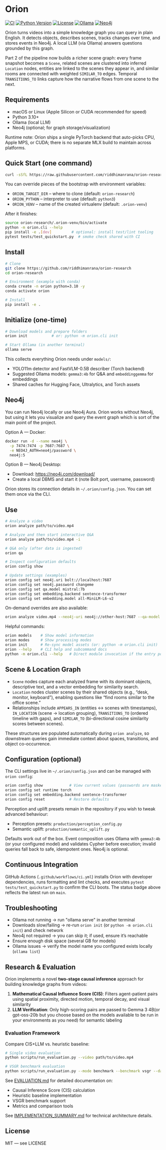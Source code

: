 # Orion

[![CI](https://github.com/riddhimanrana/orion-research/actions/workflows/ci.yml/badge.svg)](https://github.com/riddhimanrana/orion-research/actions/workflows/ci.yml)
[![Python Version](https://img.shields.io/badge/python-3.10%2B-blue)](https://www.python.org/downloads/release/python-3100/)
[![License](https://img.shields.io/badge/license-MIT-green)](https://opensource.org/licenses/MIT)
[![Ollama](https://img.shields.io/badge/ollama-local%20LLM-blue)](https://ollama.com)
[![Neo4j](https://img.shields.io/badge/neo4j-optional-blue)](https://neo4j.com)

Orion turns videos into a simple knowledge graph you can query in plain English. It detects objects, describes scenes, tracks changes over time, and stores events in Neo4j. A local LLM (via Ollama) answers questions grounded by this graph.

Part 2 of the pipeline now builds a richer scene graph: every frame snapshot becomes a `Scene`, related scenes are clustered into inferred `Location` nodes, entities are linked to the scenes they appear in, and similar rooms are connected with weighted `SIMILAR_TO` edges. Temporal `TRANSITIONS_TO` links capture how the narrative flows from one scene to the next.

## Requirements

- macOS or Linux (Apple Silicon or CUDA recommended for speed)
- Python 3.10+
- Ollama (local LLM)
- Neo4j (optional; for graph storage/visualization)

Runtime note: Orion ships a single PyTorch backend that auto-picks CPU, Apple MPS, or CUDA; there is no separate MLX build to maintain across platforms.

## Quick Start (one command)

```bash
curl -sSfL https://raw.githubusercontent.com/riddhimanrana/orion-research/refs/heads/main/scripts/bootstrap.sh | bash
```

You can override pieces of the bootstrap with environment variables:

- `ORION_TARGET_DIR` – where to clone (default: `orion-research`)
- `ORION_PYTHON` – interpreter to use (default: `python3`)
- `ORION_VENV` – name of the created virtualenv (default: `.orion-venv`)

After it finishes:

```bash
source orion-research/.orion-venv/bin/activate
python -m orion.cli --help
pip install -e .[dev]         # optional: install test/lint tooling
pytest tests/test_quickstart.py  # smoke check shared with CI
```

## Install

```bash
# Clone
git clone https://github.com/riddhimanrana/orion-research
cd orion-research

# Environment (example with conda)
conda create -n orion python=3.10 -y
conda activate orion

# Install
pip install -e .
```

## Initialize (one-time)

```bash
# Download models and prepare folders
orion init           # or: python -m orion.cli init

# Start Ollama (in another terminal)
ollama serve
```

This collects everything Orion needs under `models/`:

- YOLO11m detector and FastVLM-0.5B describer (Torch backend)
- Suggested Ollama models: `gemma3:4b` for Q&A and `embeddinggemma` for embeddings
- Shared caches for Hugging Face, Ultralytics, and Torch assets

## Neo4j

You can run Neo4j locally or use Neo4j Aura. Orion works without Neo4j, but using it lets you visualize and query the event graph which is sort of the main point of the project.

Option A — Docker:

```bash
docker run -d --name neo4j \
  -p 7474:7474 -p 7687:7687 \
  -e NEO4J_AUTH=neo4j/password \
  neo4j:5
```

Option B — Neo4j Desktop:

- Download: <https://neo4j.com/download/>
- Create a local DBMS and start it (note Bolt port, username, password)

Orion stores its connection details in `~/.orion/config.json`. You can set them once via the CLI.

## Use

```bash
# Analyze a video
orion analyze path/to/video.mp4

# Analyze and then start interactive Q&A
orion analyze path/to/video.mp4 -i

# Q&A only (after data is ingested)
orion qa

# Inspect configuration defaults
orion config show

# Update settings (examples)
orion config set neo4j.uri bolt://localhost:7687
orion config set neo4j.password changeme
orion config set qa.model mistral:7b
orion config set embedding.backend sentence-transformer
orion config set embedding.model all-MiniLM-L6-v2
```

On-demand overrides are also available:

```bash
orion analyze video.mp4 --neo4j-uri neo4j://other-host:7687 --qa-model llama3.2:3b
```

Helpful commands:

```bash
orion models    # Show model information
orion modes     # Show processing modes
orion init      # Re-sync model assets (or: python -m orion.cli init)
orion --help    # CLI help and subcommand docs
python -m orion.cli --help   # Direct module invocation if the entry point is absent
```

## Scene & Location Graph

- `Scene` nodes capture each analyzed frame with its dominant objects, descriptive text, and a vector embedding for similarity search.
- `Location` nodes cluster scenes by their shared objects (e.g., “desk, monitor, keyboard”), enabling questions like “find rooms similar to the office scene.”
- Relationships include `APPEARS_IN` (entities ↔ scenes with timestamps), `IN_LOCATION` (scene → location grouping), `TRANSITIONS_TO` (ordered timeline with gaps), and `SIMILAR_TO` (bi-directional cosine similarity scores between scenes).

These structures are populated automatically during `orion analyze`, so downstream queries gain immediate context about spaces, transitions, and object co-occurrence.

## Configuration (optional)

The CLI settings live in `~/.orion/config.json` and can be managed with `orion config`:

```bash
orion config show            # View current values (passwords are masked)
orion config set runtime torch
orion config set embedding.backend sentence-transformer
orion config reset           # Restore defaults
```

Perception and uplift presets remain in the repository if you wish to tweak advanced behaviour:

- Perception presets: `production/perception_config.py`
- Semantic uplift: `production/semantic_uplift.py`

Defaults work out of the box. Event composition uses Ollama with `gemma3:4b` (or your configured model) and validates Cypher before execution; invalid queries fall back to safe, idempotent ones. Neo4j is optional.

## Continuous Integration

GitHub Actions (`.github/workflows/ci.yml`) installs Orion with developer dependencies, runs formatting and lint checks, and executes `pytest tests/test_quickstart.py` to confirm the CLI boots. The status badge above reflects the latest run on `main`.

## Troubleshooting

- Ollama not running → run "ollama serve" in another terminal
- Downloads slow/failing → re-run `orion init` (or `python -m orion.cli init`) and check network
- Neo4j not required → you can skip it; if used, ensure it’s reachable
- Ensure enough disk space (several GB for models)
- Ollama issues → verify the model name you configured exists locally (`ollama list`)

## Research & Evaluation

Orion implements a novel **two-stage causal inference** approach for building knowledge graphs from videos:

1. **Mathematical Causal Influence Score (CIS)**: Filters agent-patient pairs using spatial proximity, directed motion, temporal decay, and visual similarity
2. **LLM Verification**: Only high-scoring pairs are passed to Gemma 3 4B(or gpt-oss-20b but you choose based on the models available to be run in your environments as you need) for semantic labeling
  
### Evaluation Framework

Compare CIS+LLM vs. heuristic baseline:

```bash
# Single video evaluation
python scripts/run_evaluation.py --video path/to/video.mp4

# VSGR benchmark evaluation
python scripts/run_evaluation.py --mode benchmark --benchmark vsgr --dataset-path /path/to/vsgr
```

See [EVALUATION.md](EVALUATION.md) for detailed documentation on:
- Causal Inference Score (CIS) calculation
- Heuristic baseline implementation
- VSGR benchmark support
- Metrics and comparison tools

See [IMPLEMENTATION_SUMMARY.md](IMPLEMENTATION_SUMMARY.md) for technical architecture details.

## License

MIT — see LICENSE
